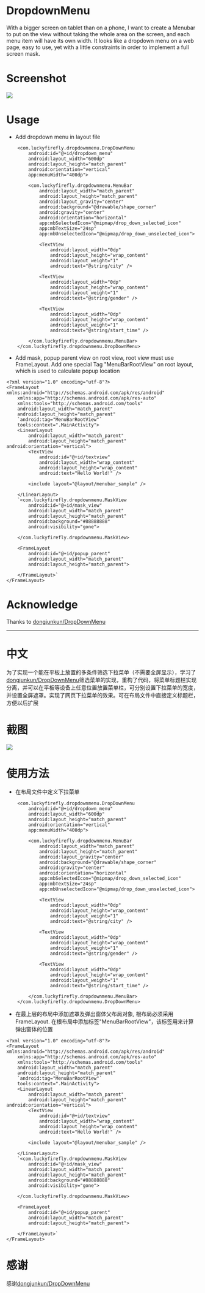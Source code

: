 # DropdownMenu
With a bigger screen on tablet than on a phone, I want to create a Menubar to put on the view without taking the whole area on the screen, and each menu item will have its own width. It looks like a dropdown menu on a web page, easy to use, yet with a little constraints in order to implement a full screen mask. 

# Screenshot
![](https://github.com/rachelxj/DropdownMenu/blob/master/Screenshot/device-2018-05-21-165323.gif)

# Usage
* Add dropdown menu in layout file
```
    <com.luckyfirefly.dropdownmenu.DropDownMenu
        android:id="@+id/dropdown_menu"
        android:layout_width="600dp"
        android:layout_height="match_parent"
        android:orientation="vertical"
        app:menuWidth="400dp">

        <com.luckyfirefly.dropdownmenu.MenuBar
            android:layout_width="match_parent"
            android:layout_height="match_parent"
            android:layout_gravity="center"
            android:background="@drawable/shape_corner"
            android:gravity="center"
            android:orientation="horizontal"
            app:mbSelectedIcon="@mipmap/drop_down_selected_icon"
            app:mbTextSize="24sp"
            app:mbUnselectedIcon="@mipmap/drop_down_unselected_icon">

            <TextView
                android:layout_width="0dp"
                android:layout_height="wrap_content"
                android:layout_weight="1"
                android:text="@string/city" />

            <TextView
                android:layout_width="0dp"
                android:layout_height="wrap_content"
                android:layout_weight="1"
                android:text="@string/gender" />

            <TextView
                android:layout_width="0dp"
                android:layout_height="wrap_content"
                android:layout_weight="1"
                android:text="@string/start_time" />

        </com.luckyfirefly.dropdownmenu.MenuBar>
    </com.luckyfirefly.dropdownmenu.DropDownMenu>
```
* Add mask, popup parent view on root view, root view must use FrameLayout. Add one special Tag "MenuBarRootView" on root layout, which is used to calculate popup location
```
<?xml version="1.0" encoding="utf-8"?>
<FrameLayout xmlns:android="http://schemas.android.com/apk/res/android"
    xmlns:app="http://schemas.android.com/apk/res-auto"
    xmlns:tools="http://schemas.android.com/tools"
    android:layout_width="match_parent"
    android:layout_height="match_parent"
    `android:tag="MenuBarRootView"`
    tools:context=".MainActivity">
    <LinearLayout
        android:layout_width="match_parent"
        android:layout_height="match_parent" android:orientation="vertical">
        <TextView
            android:id="@+id/textview"
            android:layout_width="wrap_content"
            android:layout_height="wrap_content"
            android:text="Hello World!" />

        <include layout="@layout/menubar_sample" />

    </LinearLayout>
    `<com.luckyfirefly.dropdownmenu.MaskView
        android:id="@+id/mask_view"
        android:layout_width="match_parent"
        android:layout_height="match_parent"
        android:background="#88888888"
        android:visibility="gone">

    </com.luckyfirefly.dropdownmenu.MaskView>

    <FrameLayout
        android:id="@+id/popup_parent"
        android:layout_width="match_parent"
        android:layout_height="match_parent">

    </FrameLayout>`
</FrameLayout>
```



# Acknowledge
Thanks to [dongjunkun/DropDownMenu](https://github.com/dongjunkun/DropDownMenu)

----
# 中文
为了实现一个能在平板上放置的多条件筛选下拉菜单（不需要全屏显示），学习了[dongjunkun/DropDownMenu](https://github.com/dongjunkun/DropDownMenu)筛选菜单的实现，重构了代码，将菜单标题栏实现分离，并可以在平板等设备上任意位置放置菜单栏，可分别设置下拉菜单的宽度，并设置全屏遮罩。实现了网页下拉菜单的效果。可在布局文件中直接定义标题栏，方便以后扩展

# 截图
![](https://github.com/rachelxj/DropdownMenu/blob/master/Screenshot/device-2018-05-21-165323.gif)

# 使用方法
* 在布局文件中定义下拉菜单
```
    <com.luckyfirefly.dropdownmenu.DropDownMenu
        android:id="@+id/dropdown_menu"
        android:layout_width="600dp"
        android:layout_height="match_parent"
        android:orientation="vertical"
        app:menuWidth="400dp">

        <com.luckyfirefly.dropdownmenu.MenuBar
            android:layout_width="match_parent"
            android:layout_height="match_parent"
            android:layout_gravity="center"
            android:background="@drawable/shape_corner"
            android:gravity="center"
            android:orientation="horizontal"
            app:mbSelectedIcon="@mipmap/drop_down_selected_icon"
            app:mbTextSize="24sp"
            app:mbUnselectedIcon="@mipmap/drop_down_unselected_icon">

            <TextView
                android:layout_width="0dp"
                android:layout_height="wrap_content"
                android:layout_weight="1"
                android:text="@string/city" />

            <TextView
                android:layout_width="0dp"
                android:layout_height="wrap_content"
                android:layout_weight="1"
                android:text="@string/gender" />

            <TextView
                android:layout_width="0dp"
                android:layout_height="wrap_content"
                android:layout_weight="1"
                android:text="@string/start_time" />

        </com.luckyfirefly.dropdownmenu.MenuBar>
    </com.luckyfirefly.dropdownmenu.DropDownMenu>
```
* 在最上层的布局中添加遮罩及弹出窗体父布局对象, 根布局必须采用FrameLayout. 在根布局中添加标签"MenuBarRootView"，该标签用来计算弹出窗体的位置
```
<?xml version="1.0" encoding="utf-8"?>
<FrameLayout xmlns:android="http://schemas.android.com/apk/res/android"
    xmlns:app="http://schemas.android.com/apk/res-auto"
    xmlns:tools="http://schemas.android.com/tools"
    android:layout_width="match_parent"
    android:layout_height="match_parent"
    `android:tag="MenuBarRootView"`
    tools:context=".MainActivity">
    <LinearLayout
        android:layout_width="match_parent"
        android:layout_height="match_parent" android:orientation="vertical">
        <TextView
            android:id="@+id/textview"
            android:layout_width="wrap_content"
            android:layout_height="wrap_content"
            android:text="Hello World!" />

        <include layout="@layout/menubar_sample" />

    </LinearLayout>
    `<com.luckyfirefly.dropdownmenu.MaskView
        android:id="@+id/mask_view"
        android:layout_width="match_parent"
        android:layout_height="match_parent"
        android:background="#88888888"
        android:visibility="gone">

    </com.luckyfirefly.dropdownmenu.MaskView>

    <FrameLayout
        android:id="@+id/popup_parent"
        android:layout_width="match_parent"
        android:layout_height="match_parent">

    </FrameLayout>`
</FrameLayout>
```
# 感谢
感谢[dongjunkun/DropDownMenu](https://github.com/dongjunkun/DropDownMenu)
